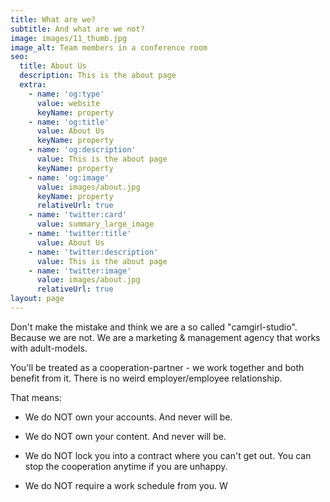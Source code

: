 ```yaml
---
title: What are we?
subtitle: And what are we not?
image: images/11_thumb.jpg
image_alt: Team members in a conference room
seo:
  title: About Us
  description: This is the about page
  extra:
    - name: 'og:type'
      value: website
      keyName: property
    - name: 'og:title'
      value: About Us
      keyName: property
    - name: 'og:description'
      value: This is the about page
      keyName: property
    - name: 'og:image'
      value: images/about.jpg
      keyName: property
      relativeUrl: true
    - name: 'twitter:card'
      value: summary_large_image
    - name: 'twitter:title'
      value: About Us
    - name: 'twitter:description'
      value: This is the about page
    - name: 'twitter:image'
      value: images/about.jpg
      relativeUrl: true
layout: page
---
```

Don't make the mistake and think we are a so called "camgirl-studio". Because we are not. We are a marketing & management agency that works with adult-models.

You'll be treated as a cooperation-partner - we work together and both benefit from it. There is no weird employer/employee relationship.

That means:

*   We do NOT own your accounts. And never will be.

*   We do NOT own your content. And never will be.

*   We do NOT lock you into a contract where you can't get out. You can stop the cooperation anytime if you are unhappy. 

*   We do NOT require a work schedule from you. W



